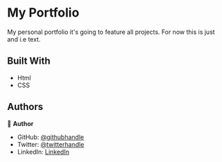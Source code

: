 # My Portfolio

My personal portfolio it's going to feature all projects.
For now this is just and i.e text. 

## Built With

- Html
- CSS

## Authors

👤 **Author**

- GitHub: [@githubhandle](https://github.com/jchernandez87)
- Twitter: [@twitterhandle](https://twitter.com/Juancar70771241)
- LinkedIn: [LinkedIn](https://www.linkedin.com/in/juan-carlos-hernandez-200a05175)

